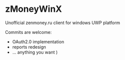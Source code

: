 # zMoneyWinX
Unofficial zenmoney.ru client for windows UWP platform

Commits are welcome:
- OAuth2.0 implementation
- reports redesign
- ... anything you want )
